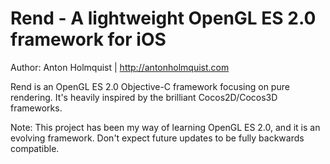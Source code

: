 Rend - A lightweight OpenGL ES 2.0 framework for iOS
====================

Author: Anton Holmquist | http://antonholmquist.com

Rend is an OpenGL ES 2.0 Objective-C framework focusing on pure rendering. It's heavily inspired by the brilliant Cocos2D/Cocos3D frameworks. 

Note: This project has been my way of learning OpenGL ES 2.0, and it is an evolving framework. Don't expect future updates to be fully backwards compatible.
